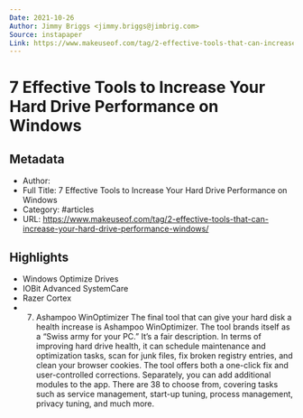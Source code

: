 ```yaml
---
Date: 2021-10-26
Author: Jimmy Briggs <jimmy.briggs@jimbrig.com>
Source: instapaper
Link: https://www.makeuseof.com/tag/2-effective-tools-that-can-increase-your-hard-drive-performance-windows/
---
```

# 7 Effective Tools to Increase Your Hard Drive Performance on Windows

## Metadata
- Author: 
- Full Title: 7 Effective Tools to Increase Your Hard Drive Performance on Windows
- Category: #articles
- URL: https://www.makeuseof.com/tag/2-effective-tools-that-can-increase-your-hard-drive-performance-windows/

## Highlights
- Windows Optimize Drives
- IOBit Advanced SystemCare
- Razer Cortex
- 7. Ashampoo WinOptimizer
  The final tool that can give your hard disk a health increase is Ashampoo WinOptimizer. The tool brands itself as a “Swiss army for your PC.” It’s a fair description.
  In terms of improving hard drive health, it can schedule maintenance and optimization tasks, scan for junk files, fix broken registry entries, and clean your browser cookies. The tool offers both a one-click fix and user-controlled corrections.
  Separately, you can add additional modules to the app. There are 38 to choose from, covering tasks such as service management, start-up tuning, process management, privacy tuning, and much more.
